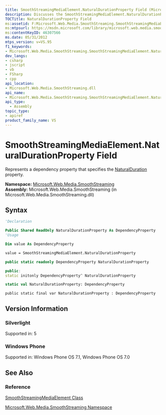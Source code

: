 ```yaml
---
title: SmoothStreamingMediaElement.NaturalDurationProperty Field (Microsoft.Web.Media.SmoothStreaming)
description: Discusses the SmoothStreamingMediaElement.NaturalDurationProperty field which is a dependency property that specifies the NaturalDuration property.
TOCTitle: NaturalDurationProperty Field
ms:assetid: F:Microsoft.Web.Media.SmoothStreaming.SmoothStreamingMediaElement.NaturalDurationProperty
ms:mtpsurl: https://msdn.microsoft.com/library/microsoft.web.media.smoothstreaming.smoothstreamingmediaelement.naturaldurationproperty(v=VS.95)
ms:contentKeyID: 46307566
ms.date: 05/31/2012
mtps_version: v=VS.95
f1_keywords:
- Microsoft.Web.Media.SmoothStreaming.SmoothStreamingMediaElement.NaturalDurationProperty
dev_langs:
- csharp
- jscript
- vb
- FSharp
- cpp
api_location:
- Microsoft.Web.Media.SmoothStreaming.dll
api_name:
- Microsoft.Web.Media.SmoothStreaming.SmoothStreamingMediaElement.NaturalDurationProperty
api_type:
  - Assembly
topic_type:
- apiref
product_family_name: VS
---
```


# SmoothStreamingMediaElement.NaturalDurationProperty Field

Represents a dependency property that specifies the [NaturalDuration](smoothstreamingmediaelement-naturalduration-property-microsoft-web-media-smoothstreaming_1.md) property.

**Namespace:**  [Microsoft.Web.Media.SmoothStreaming](microsoft-web-media-smoothstreaming-namespace_1.md)  
**Assembly:**  Microsoft.Web.Media.SmoothStreaming (in Microsoft.Web.Media.SmoothStreaming.dll)

## Syntax

```vb
'Declaration

Public Shared ReadOnly NaturalDurationProperty As DependencyProperty
'Usage

Dim value As DependencyProperty

value = SmoothStreamingMediaElement.NaturalDurationProperty
```

```csharp
public static readonly DependencyProperty NaturalDurationProperty
```

```cpp
public:
static initonly DependencyProperty^ NaturalDurationProperty
```

``` fsharp
static val NaturalDurationProperty: DependencyProperty
```

```jscript
public static final var NaturalDurationProperty : DependencyProperty
```

## Version Information

### Silverlight

Supported in: 5  

### Windows Phone

Supported in: Windows Phone OS 7.1, Windows Phone OS 7.0  

## See Also

### Reference

[SmoothStreamingMediaElement Class](smoothstreamingmediaelement-class-microsoft-web-media-smoothstreaming_1.md)

[Microsoft.Web.Media.SmoothStreaming Namespace](microsoft-web-media-smoothstreaming-namespace_1.md)
